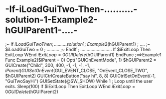 # -If-iLoadGuiTwo-Then-..........-solution-1-Example2-hGUIParent1-....-
;~      If $iLoadGuiTwo Then ; .......... solution 1 ;~          Example2($hGUIParent1) ; .... ;~          $iLoadGuiTwo = 0 ; .......... ;~      EndIf ; .........................         If $iExitLoop Then ExitLoop     WEnd     $iExitLoop = 0     GUIDelete($hGUIParent1) EndFunc   ;==>Example1  Func Example2($iParent = 0)     Opt("GUIOnEventMode", 1)     $hGUIParent2 = GUICreate("Child", 300, 400, -1, -1, -1, -1, $iParent)     GUISetOnEvent($GUI_EVENT_CLOSE, "OnEvent_CLOSE_TWO", $hGUIParent2)     GUICtrlCreateButton("say hi", 8, 8)     GUICtrlSetOnEvent(-1, "GuiTwoSayHi")     GUISetState(@SW_SHOW)      While 1 ; Loop until the user exits.         Sleep(100)         If $iExitLoop Then ExitLoop     WEnd     $iExitLoop = 0     GUIDelete($hGUIParent2)
